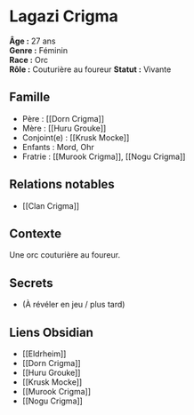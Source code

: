 # Lagazi Crigma

**Âge :** 27 ans  
**Genre :** Féminin  
**Race :** Orc  
**Rôle :** Couturière au foureur 
**Statut :** Vivante

## Famille
- Père : [[Dorn Crigma]]
- Mère : [[Huru Grouke]]
- Conjoint(e) : [[Krusk Mocke]]
- Enfants : Mord, Ohr
- Fratrie : [[Murook Crigma]], [[Nogu Crigma]]

## Relations notables
- [[Clan Crigma]]

## Contexte
Une orc couturière au foureur.

## Secrets
- (À révéler en jeu / plus tard)

## Liens Obsidian
- [[Eldrheim]]
- [[Dorn Crigma]]
- [[Huru Grouke]]
- [[Krusk Mocke]]
- [[Murook Crigma]]
- [[Nogu Crigma]]